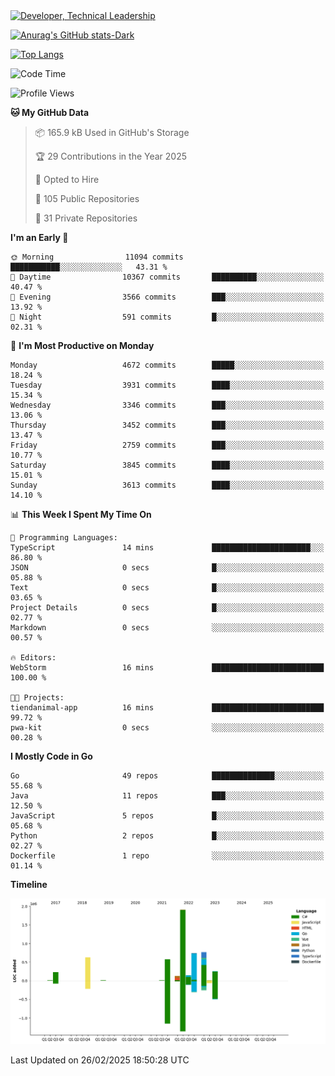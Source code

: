 <div>
  <a href="https://www.linkedin.com/in/arielpineiro/" target="_blank" rel="nofollow noopener noreferrer">
    <img src="https://img.shields.io/badge/-LinkedIn-%230077B5?style=for-the-badge&logo=linkedin&logoColor=white" alt="Developer, Technical Leadership" title="Ariel Piñeiro">
  </a>
</div>

[![Anurag's GitHub stats-Dark](https://github-readme-stats.vercel.app/api?username=arielsrv&show_icons=true&theme=dark#gh-dark-mode-only)](https://github.com/anuraghazra/github-readme-stats#gh-dark-mode-only)

[![Top Langs](https://github-readme-stats.vercel.app/api/top-langs/?username=arielsrv&layout=compact&langs_count=10&theme=dark#gh-dark-mode-only)](https://github.com/anuraghazra/github-readme-stats&theme=dark#gh-dark-mode-only)

<!--START_SECTION:waka-->
![Code Time](http://img.shields.io/badge/Code%20Time-1%2C131%20hrs%2034%20mins-blue)

![Profile Views](http://img.shields.io/badge/Profile%20Views-1-blue)

**🐱 My GitHub Data** 

> 📦 165.9 kB Used in GitHub's Storage 
 > 
> 🏆 29 Contributions in the Year 2025
 > 
> 💼 Opted to Hire
 > 
> 📜 105 Public Repositories 
 > 
> 🔑 31 Private Repositories 
 > 
**I'm an Early 🐤** 

```text
🌞 Morning                11094 commits       ███████████░░░░░░░░░░░░░░   43.31 % 
🌆 Daytime                10367 commits       ██████████░░░░░░░░░░░░░░░   40.47 % 
🌃 Evening                3566 commits        ███░░░░░░░░░░░░░░░░░░░░░░   13.92 % 
🌙 Night                  591 commits         █░░░░░░░░░░░░░░░░░░░░░░░░   02.31 % 
```
📅 **I'm Most Productive on Monday** 

```text
Monday                   4672 commits        █████░░░░░░░░░░░░░░░░░░░░   18.24 % 
Tuesday                  3931 commits        ████░░░░░░░░░░░░░░░░░░░░░   15.34 % 
Wednesday                3346 commits        ███░░░░░░░░░░░░░░░░░░░░░░   13.06 % 
Thursday                 3452 commits        ███░░░░░░░░░░░░░░░░░░░░░░   13.47 % 
Friday                   2759 commits        ███░░░░░░░░░░░░░░░░░░░░░░   10.77 % 
Saturday                 3845 commits        ████░░░░░░░░░░░░░░░░░░░░░   15.01 % 
Sunday                   3613 commits        ████░░░░░░░░░░░░░░░░░░░░░   14.10 % 
```


📊 **This Week I Spent My Time On** 

```text
💬 Programming Languages: 
TypeScript               14 mins             ██████████████████████░░░   86.80 % 
JSON                     0 secs              █░░░░░░░░░░░░░░░░░░░░░░░░   05.88 % 
Text                     0 secs              █░░░░░░░░░░░░░░░░░░░░░░░░   03.65 % 
Project Details          0 secs              █░░░░░░░░░░░░░░░░░░░░░░░░   02.77 % 
Markdown                 0 secs              ░░░░░░░░░░░░░░░░░░░░░░░░░   00.57 % 

🔥 Editors: 
WebStorm                 16 mins             █████████████████████████   100.00 % 

🐱‍💻 Projects: 
tiendanimal-app          16 mins             █████████████████████████   99.72 % 
pwa-kit                  0 secs              ░░░░░░░░░░░░░░░░░░░░░░░░░   00.28 % 
```

**I Mostly Code in Go** 

```text
Go                       49 repos            ██████████████░░░░░░░░░░░   55.68 % 
Java                     11 repos            ███░░░░░░░░░░░░░░░░░░░░░░   12.50 % 
JavaScript               5 repos             █░░░░░░░░░░░░░░░░░░░░░░░░   05.68 % 
Python                   2 repos             █░░░░░░░░░░░░░░░░░░░░░░░░   02.27 % 
Dockerfile               1 repo              ░░░░░░░░░░░░░░░░░░░░░░░░░   01.14 % 
```



**Timeline**

![Lines of Code chart](https://raw.githubusercontent.com/arielsrv/arielsrv/main/assets/bar_graph.png)


 Last Updated on 26/02/2025 18:50:28 UTC
<!--END_SECTION:waka-->
